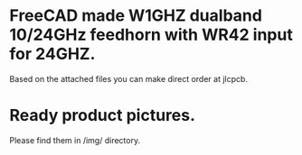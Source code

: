 # FreeCAD made W1GHZ dualband 10/24GHz feedhorn with WR42 input for 24GHZ.

Based on the attached files you can make direct order at jlcpcb.

# Ready product pictures.

Please find them in /img/ directory.
